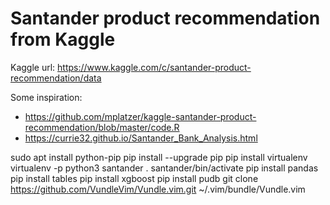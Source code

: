 # Santander product recommendation from Kaggle

Kaggle url: https://www.kaggle.com/c/santander-product-recommendation/data

Some inspiration:
* https://github.com/mplatzer/kaggle-santander-product-recommendation/blob/master/code.R
* https://currie32.github.io/Santander_Bank_Analysis.html

sudo apt install python-pip
pip install --upgrade pip
pip install virtualenv
virtualenv -p python3 santander
. santander/bin/activate
pip install pandas
pip install tables
pip install xgboost
pip install pudb
git clone https://github.com/VundleVim/Vundle.vim.git ~/.vim/bundle/Vundle.vim
